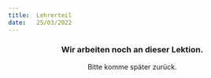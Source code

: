 ```yaml
---
title:  Lehrerteil
date:   25/03/2022
---
```


### <center>Wir arbeiten noch an dieser Lektion.</center>
<center>Bitte komme später zurück.</center>